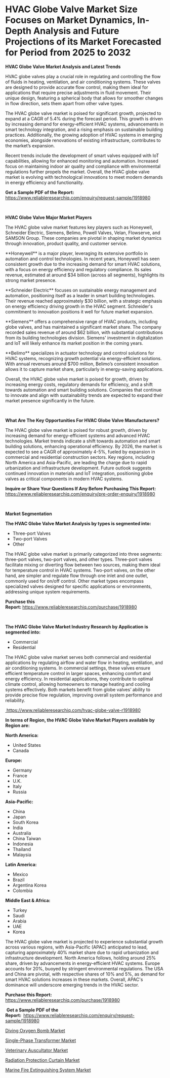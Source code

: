 <p><h1>HVAC Globe Valve Market Size Focuses on Market Dynamics, In-Depth Analysis and Future Projections of its Market Forecasted for Period from 2025 to 2032</h1></p><p><strong>HVAC Globe Valve Market Analysis and Latest Trends</strong></p>
<p><p>HVAC globe valves play a crucial role in regulating and controlling the flow of fluids in heating, ventilation, and air conditioning systems. These valves are designed to provide accurate flow control, making them ideal for applications that require precise adjustments in fluid movement. Their unique design, featuring a spherical body that allows for smoother changes in flow direction, sets them apart from other valve types.</p><p>The HVAC globe valve market is poised for significant growth, projected to expand at a CAGR of 5.4% during the forecast period. This growth is driven by increasing demand for energy-efficient HVAC systems, advancements in smart technology integration, and a rising emphasis on sustainable building practices. Additionally, the growing adoption of HVAC systems in emerging economies, alongside renovations of existing infrastructure, contributes to the market’s expansion. </p><p>Recent trends include the development of smart valves equipped with IoT capabilities, allowing for enhanced monitoring and automation. Increased focus on maintaining indoor air quality and compliance with environmental regulations further propels the market. Overall, the HVAC globe valve market is evolving with technological innovations to meet modern demands in energy efficiency and functionality.</p></p>
<p><strong>Get a Sample PDF of the Report:&nbsp;</strong> <a href="https://www.reliableresearchiq.com/enquiry/request-sample/1918980?utm_campaign=1141&utm_medium=2&utm_source=Github&utm_content=ia&utm_term=28032025&utm_id=hvac-globe-valve">https://www.reliableresearchiq.com/enquiry/request-sample/1918980</a></p>
<p>&nbsp;</p>
<p><strong>HVAC Globe Valve Major Market Players</strong></p>
<p><p>The HVAC globe valve market features key players such as Honeywell, Schneider Electric, Siemens, Belimo, Powell Valves, Velan, Flowserve, and SAMSON Group. These companies are pivotal in shaping market dynamics through innovation, product quality, and customer service.</p><p>**Honeywell** is a major player, leveraging its extensive portfolio in automation and control technologies. In recent years, Honeywell has seen consistent growth due to the increasing demand for smart HVAC solutions, with a focus on energy efficiency and regulatory compliance. Its sales revenue, estimated at around $34 billion (across all segments), highlights its strong market presence.</p><p>**Schneider Electric** focuses on sustainable energy management and automation, positioning itself as a leader in smart building technologies. Their revenue reached approximately $30 billion, with a strategic emphasis on energy efficiency driving growth in the HVAC segment. Schneider's commitment to innovation positions it well for future market expansion.</p><p>**Siemens** offers a comprehensive range of HVAC products, including globe valves, and has maintained a significant market share. The company recorded sales revenue of around $62 billion, with substantial contributions from its building technologies division. Siemens' investment in digitalization and IoT will likely enhance its market position in the coming years.</p><p>**Belimo** specializes in actuator technology and control solutions for HVAC systems, recognizing growth potential via energy-efficient solutions. With annual revenues around $700 million, Belimo’s consistent innovation allows it to capture market share, particularly in energy-saving applications.</p><p>Overall, the HVAC globe valve market is poised for growth, driven by increasing energy costs, regulatory demands for efficiency, and a shift towards automation and smart building solutions. Companies that continue to innovate and align with sustainability trends are expected to expand their market presence significantly in the future.</p></p>
<p>&nbsp;</p>
<p><strong>What Are The Key Opportunities For HVAC Globe Valve Manufacturers?</strong></p>
<p><p>The HVAC globe valve market is poised for robust growth, driven by increasing demand for energy-efficient systems and advanced HVAC technologies. Market trends indicate a shift towards automation and smart building solutions, enhancing operational efficiency. By 2026, the market is expected to see a CAGR of approximately 4-5%, fueled by expansion in commercial and residential construction sectors. Key regions, including North America and Asia-Pacific, are leading the charge due to rapid urbanization and infrastructure development. Future outlook suggests continued innovation in materials and IoT integration, positioning globe valves as critical components in modern HVAC systems.</p></p>
<p><strong>Inquire or Share Your Questions If Any Before Purchasing This Report:</strong> <a href="https://www.reliableresearchiq.com/enquiry/pre-order-enquiry/1918980?utm_campaign=1141&utm_medium=2&utm_source=Github&utm_content=ia&utm_term=28032025&utm_id=hvac-globe-valve">https://www.reliableresearchiq.com/enquiry/pre-order-enquiry/1918980</a></p>
<p>&nbsp;</p>
<p><strong>Market Segmentation</strong></p>
<p><strong>The HVAC Globe Valve Market Analysis by types is segmented into:</strong></p>
<p><ul><li>Three-port Valves</li><li>Two-port Valves</li><li>Other</li></ul></p>
<p><p>The HVAC globe valve market is primarily categorized into three segments: three-port valves, two-port valves, and other types. Three-port valves facilitate mixing or diverting flow between two sources, making them ideal for temperature control in HVAC systems. Two-port valves, on the other hand, are simpler and regulate flow through one inlet and one outlet, commonly used for on/off control. Other market types encompass specialized valves designed for specific applications or environments, addressing unique system requirements.</p></p>
<p><strong>Purchase this Report:&nbsp;</strong><a href="https://www.reliableresearchiq.com/purchase/1918980?utm_campaign=1141&utm_medium=2&utm_source=Github&utm_content=ia&utm_term=28032025&utm_id=hvac-globe-valve">https://www.reliableresearchiq.com/purchase/1918980</a></p>
<p>&nbsp;</p>
<p><strong>The HVAC Globe Valve Market Industry Research by Application is segmented into:</strong></p>
<p><ul><li>Commercial</li><li>Residential</li></ul></p>
<p><p>The HVAC globe valve market serves both commercial and residential applications by regulating airflow and water flow in heating, ventilation, and air conditioning systems. In commercial settings, these valves ensure efficient temperature control in larger spaces, enhancing comfort and energy efficiency. In residential applications, they contribute to optimal climate control, allowing homeowners to manage heating and cooling systems effectively. Both markets benefit from globe valves’ ability to provide precise flow regulation, improving overall system performance and reliability.</p></p>
<p><a href="https://www.reliableresearchiq.com/hvac-globe-valve-r1918980?utm_campaign=1141&utm_medium=2&utm_source=Github&utm_content=ia&utm_term=28032025&utm_id=hvac-globe-valve">&nbsp;https://www.reliableresearchiq.com/hvac-globe-valve-r1918980</a></p>
<p><strong>In terms of Region, the HVAC Globe Valve Market Players available by Region are:</strong></p>
<p>
    <p> <strong> North America: </strong>
        <ul>
            <li>United States</li>
            <li>Canada</li>
        </ul>
        </p> 
    <p> <strong> Europe: </strong>
        <ul>
            <li>Germany</li>
            <li>France</li>
            <li>U.K.</li>
            <li>Italy</li>
            <li>Russia</li>
        </ul>
        </p> 
    <p> <strong> Asia-Pacific: </strong>
        <ul>
            <li>China</li>
            <li>Japan</li>
            <li>South Korea</li>
            <li>India</li>
            <li>Australia</li>
            <li>China Taiwan</li>
            <li>Indonesia</li>
            <li>Thailand</li>
            <li>Malaysia</li>
        </ul>
        </p> 
    <p> <strong> Latin America: </strong>
        <ul>
            <li>Mexico</li>
            <li>Brazil</li>
            <li>Argentina Korea</li>
            <li>Colombia</li>
        </ul>
        </p> 
    <p> <strong> Middle East & Africa: </strong>
        <ul>
            <li>Turkey</li>
            <li>Saudi</li>
            <li>Arabia</li>
            <li>UAE</li>
            <li>Korea</li>
        </ul>
    </p>
    </p>
<p><p>The HVAC globe valve market is projected to experience substantial growth across various regions, with Asia-Pacific (APAC) anticipated to lead, capturing approximately 40% market share due to rapid urbanization and infrastructure development. North America follows, holding around 25% share, driven by advancements in energy-efficient HVAC systems. Europe accounts for 20%, buoyed by stringent environmental regulations. The USA and China are pivotal, with respective shares of 10% and 5%, as demand for smart HVAC solutions increases in these markets. Overall, APAC's dominance will underscore emerging trends in the HVAC sector.</p></p>
<p><strong>Purchase this Report: </strong><a href="https://www.reliableresearchiq.com/purchase/1918980?utm_campaign=1141&utm_medium=2&utm_source=Github&utm_content=ia&utm_term=28032025&utm_id=hvac-globe-valve">https://www.reliableresearchiq.com/purchase/1918980</a></p>
<p>&nbsp;<strong>Get a Sample PDF of the Report:&nbsp;&nbsp;</strong><a href="https://www.reliableresearchiq.com/enquiry/request-sample/1918980?utm_campaign=1141&utm_medium=2&utm_source=Github&utm_content=ia&utm_term=28032025&utm_id=hvac-globe-valve">https://www.reliableresearchiq.com/enquiry/request-sample/1918980</a></p>
<p><strong></strong></p>
<p><p><a href="https://github.com/cagleplittrw/Market-Research-Report-List-1/blob/main/diving-oxygen-bomb-market.md?utm_campaign=1141&utm_medium=2&utm_source=Github&utm_content=ia&utm_term=28032025&utm_id=hvac-globe-valve">Diving Oxygen Bomb Market</a></p><p><a href="https://github.com/budenhanelfc/Market-Research-Report-List-1/blob/main/single-phase-transformer-market.md?utm_campaign=1141&utm_medium=2&utm_source=Github&utm_content=ia&utm_term=28032025&utm_id=hvac-globe-valve">Single-Phase Transformer Market</a></p><p><a href="https://github.com/dahcheeviola/Market-Research-Report-List-1/blob/main/veterinary-auscultator-market.md?utm_campaign=1141&utm_medium=2&utm_source=Github&utm_content=ia&utm_term=28032025&utm_id=hvac-globe-valve">Veterinary Auscultator Market</a></p><p><a href="https://github.com/marrahcerpas05/Market-Research-Report-List-1/blob/main/radiation-protection-curtain-market.md?utm_campaign=1141&utm_medium=2&utm_source=Github&utm_content=ia&utm_term=28032025&utm_id=hvac-globe-valve">Radiation Protection Curtain Market</a></p><p><a href="https://github.com/nellygussisy/Market-Research-Report-List-1/blob/main/marine-fire-extinguishing-system-market.md?utm_campaign=1141&utm_medium=2&utm_source=Github&utm_content=ia&utm_term=28032025&utm_id=hvac-globe-valve">Marine Fire Extinguishing System Market</a></p></p>